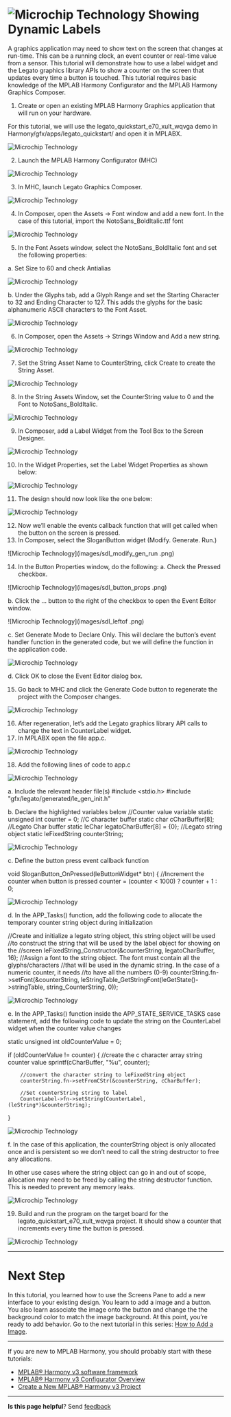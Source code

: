 # ![Microchip Technology](images/mhgs.png) Showing Dynamic Labels


A graphics application may need to show text on the screen that changes at run-time. This can be a running clock, an event counter or real-time value from a sensor. 
This tutorial will demonstrate how to use a label widget and the Legato graphics library APIs to show a counter on the screen that updates every time a button is touched. 
This tutorial requires basic knowledge of the MPLAB Harmony Configurator and the MPLAB Harmony Graphics Composer.

1.	Create or open an existing MPLAB Harmony Graphics application that will run on your hardware.

For this tutorial, we will use the legato_quickstart_e70_xult_wqvga demo in Harmony/gfx/apps/legato_quickstart/ and open it in MPLABX.

![Microchip Technology](images/sdl_open_project.png)

2.	Launch the MPLAB Harmony Configurator (MHC)

![Microchip Technology](images/sdl_launch_mhc.png)


3.	In MHC, launch Legato Graphics Composer.

![Microchip Technology](images/sdl_launch_composer.png)

4.	In Composer, open the Assets -> Font window and add a new font. In the case of this tutorial, import the NotoSans_BoldItalic.ttf font

![Microchip Technology](images/sdl_import_font.png)

5.	In the Font Assets window, select the NotoSans_BoldItalic font and set the following properties:

a.	Set Size to 60 and check Antialias

![Microchip Technology](images/sdl_bolditalic.png)

b.	Under the Glyphs tab, add a Glyph Range and set the Starting Character to 32 and Ending Character to 127. This adds the glyphs for the basic alphanumeric ASCII characters to the Font Asset.

![Microchip Technology](images/sdl_add_glyph_range.png)

6.	In Composer, open the Assets -> Strings Window and Add a new string.

![Microchip Technology](images/sdl_strings_window.png)

7.	Set the String Asset Name to CounterString, click Create to create the String Asset.

![Microchip Technology](images/sdl_counterstring.png)

8.	In the String Assets Window, set the CounterString value to 0 and the Font to NotoSans_BoldItalic.

![Microchip Technology](images/sdl_set_counterstring.png)

9.	In Composer, add a Label Widget from the Tool Box to the Screen Designer.

![Microchip Technology](images/sdl_label_widget.png)

10.	In the Widget Properties, set the Label Widget Properties as shown below:

![Microchip Technology](images/sdl_counterlabel_props.png)

11.	The design should now look like the one below:

![Microchip Technology](images/sdl_design.png)

12.	Now we’ll enable the events callback function that will get called when the button on the screen is pressed.
13.	In Composer, select the SloganButton widget (Modify. Generate. Run.) 

![Microchip Technology](images/sdl_modify_gen_run
.png)

14.	In the Button Properties window, do the following:
a.	Check the Pressed checkbox.

![Microchip Technology](images/sdl_button_props
.png)

b.	Click the … button to the right of the checkbox to open the Event Editor window.

![Microchip Technology](images/sdl_leftof
.png)

c.	Set Generate Mode to Declare Only. This will declare the button’s event handler function in the generated code, but we will define the function in the application code.

![Microchip Technology](images/adl_set_generate_mode.png)


d.	Click OK to close the Event Editor dialog box.

15.	Go back to MHC and click the Generate Code button to regenerate the project with the Composer changes.

![Microchip Technology](images/sdl_generate.png)

16.	After regeneration, let’s add the Legato graphics library API calls to change the text in CounterLabel widget.
17.	In MPLABX open the file app.c.

![Microchip Technology](images/sdl_app_c.png)

18.	Add the following lines of code to app.c

![Microchip Technology](images/sdl_stdio.png)


a.	Include the relevant header file(s)
#include <stdio.h>
#include "gfx/legato/generated/le_gen_init.h"

b.	Declare the highlighted variables below
//Counter value variable
static unsigned int counter = 0;
//C character buffer
static char cCharBuffer[8];
//Legato Char buffer
static leChar legatoCharBuffer[8] = {0};
//Legato string object
static leFixedString counterString;

![Microchip Technology](images/sdl_app_data.png)

c.	Define the button press event callback function

void SloganButton_OnPressed(leButtonWidget* btn)
{
    //Increment the counter when button is pressed
    counter = (counter < 1000) ? counter + 1 : 0;


![Microchip Technology](images/sdl_slogan_onpressed.png)

    
d.	In the APP_Tasks() function, add the following code to allocate the temporary counter string object during initialization

//Create and initialize a legato string object, this string object will be used
//to construct the string that will be used by the label object for showing on the 
//screen
leFixedString_Constructor(&counterString, legatoCharBuffer, 16);
//Assign a font to the string object. The font must contain all the glyphs/characters
//that will be used in the dynamic string. In the case of a numeric counter, it needs
//to have all the numbers (0-9)
counterString.fn->setFont(&counterString, leStringTable_GetStringFont(leGetState()->stringTable, string_CounterString, 0));            

![Microchip Technology](images/sdl_app_tasks.png)

e.	In the APP_Tasks() function inside the APP_STATE_SERVICE_TASKS case statement, add the following code to update the string on the CounterLabel widget when the counter value changes

static unsigned int oldCounterValue = 0;
            
if (oldCounterValue != counter)
{
//create the c character array string counter value
        sprintf(cCharBuffer, "%u", counter); 

        //convert the character string to leFixedString object
        counterString.fn->setFromCStr(&counterString, cCharBuffer);    

        //Set counterString string to label
        CounterLabel->fn->setString(CounterLabel, (leString*)&counterString);   
}

![Microchip Technology](images/sdl_service_tasks.png)

f.	In the case of this application, the counterString object is only allocated once and is persistent so we don’t need to call the string destructor to free any allocations. 

In other use cases where the string object can go in and out of scope, allocation may need to be freed by calling the string destructor function. This is needed to prevent any memory leaks. 

![Microchip Technology](images/sdl_counterstring.png)

19.	Build and run the program on the target board for the legato_quickstart_e70_xult_wqvga project. It should show a counter that increments every time the button is pressed.


![Microchip Technology](images/sdl_increment.png)

***

# Next Step

In this tutorial, you learned how to use the Screens Pane to add a new interface to your existing design. You learn to add a image and a button. You also learn associate the image onto the button and change the the background color to match the image background. At this point, you’re ready to add behavior.
Go to the next tutorial in this series: [How to Add a Image](./How-to-Add-a-Image).

***

If you are new to MPLAB Harmony, you should probably start with these tutorials:

* [MPLAB® Harmony v3 software framework](https://microchipdeveloper.com/harmony3:start) 
* [MPLAB® Harmony v3 Configurator Overview](https://microchipdeveloper.com/harmony3:mhc-overview)
* [Create a New MPLAB® Harmony v3 Project](https://microchipdeveloper.com/harmony3:new-proj)

***

**Is this page helpful**? Send [feedback](https://github.com/Microchip-MPLAB-Harmony/gfx/issues)
